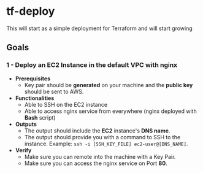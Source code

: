 # tf-deploy
This will start as a simple deployment for Terraform and will start growing

## Goals
### 1 - Deploy an EC2 Instance in the default VPC with nginx
- **Prerequisites**
    - Key pair should be **generated** on your machine and the **public key** should be sent to AWS.
- **Functionalities**
    - Able to SSH on the EC2 instance
    - Able to access nginx service from everywhere (nginx deployed with **Bash** script)
- **Outputs**
    - The output should include the **EC2** instance's **DNS name**.
    - The output should provide you with a command to SSH to the instance. Example: `ssh -i [SSH_KEY_FILE] ec2-user@[DNS_NAME]`.
 - **Verify**
    - Make sure you can remote into the machine with a Key Pair.
    - Make sure you can access the nginx service on Port **80**.
